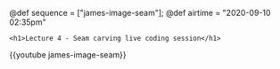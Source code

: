 @def sequence = ["james-image-seam"];
@def airtime = "2020-09-10 02:35pm"

~~~
<h1>Lecture 4 - Seam carving live coding session</h1>
~~~

{{youtube james-image-seam}}
